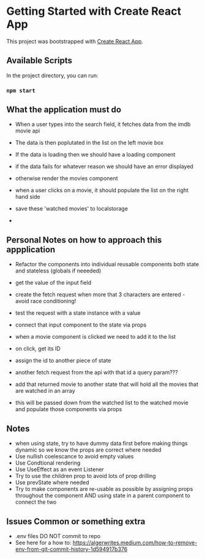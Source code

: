 # Getting Started with Create React App

This project was bootstrapped with [Create React App](https://github.com/facebook/create-react-app).

## Available Scripts

In the project directory, you can run:

### `npm start`



## What the application must do
- When a user types into the search field, it fetches data from the imdb movie api
- The data is then poplutated in the list on the left movie box

- If the data is loading then we should have a loading component
- if the data fails for whatever reason we should have an error displayed
- otherwise render the movies component

- when a user clicks on a movie, it should populate the list on the right hand side
- save these 'watched movies' to localstorage
- 



## Personal Notes on how to approach this appplication
- Refactor the components into individual reusable components both state and stateless (globals if neeeded)
- get the value of the input field
- create the fetch request when more that 3 characters are entered - avoid race conditioning!
- test the request with a state instance with a value
- connect that input component to the state via props

- when a movie component is clicked we need to add it to the list
- on click, get its ID
- assign the id to another piece of state
- another fetch request from the api with that id a query param???
- add that returned movie to another state that will hold all the movies that are watched in an array
- this will be passed down from the watched list to the watched movie and populate those components via props





## Notes
- when using state, try to have dummy data first before making things dynamic so we know the props are correct where needed
- Use nullish coelescance to avoid empty values
- Use Condtional rendering
- Use UseEffect as an event Listener
- Try to use the children prop to avoid lots of prop drilling
- Use prevState where needed
- Try to make components are re-usable as possible by assigning props throughout the component AND using state in a parent component to connect the two



## Issues Common or something extra
- .env files DO NOT commit to repo
- See here for a how to: https://algerwrites.medium.com/how-to-remove-env-from-git-commit-history-1d594917b376